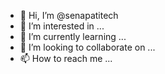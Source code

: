 - 👋 Hi, I’m @senapatitech
- 👀 I’m interested in ...
- 🌱 I’m currently learning ...
- 💞️ I’m looking to collaborate on ...
- 📫 How to reach me ...

<!---
senapatitech/senapatitech is a ✨ special ✨ repository because its `README.md` (this file) appears on your GitHub profile.
You can click the Preview link to take a look at your changes.
--->
